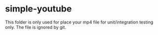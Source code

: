 # simple-youtube
This folder is only used for place your mp4 file for unit/integration testing only.
The file is ignored by git.
